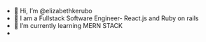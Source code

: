 - 👋 Hi, I’m @elizabethkerubo
- 👀 I am a Fullstack Software Engineer- React.js and Ruby on rails
- 🌱 I’m currently learning MERN STACK 
- 

<!---
elizabethkerubo02/elizabethkerubo02 is a ✨ special ✨ repository because its `README.md` (this file) appears on your GitHub profile.
You can click the Preview link to take a look at your changes.
--->

